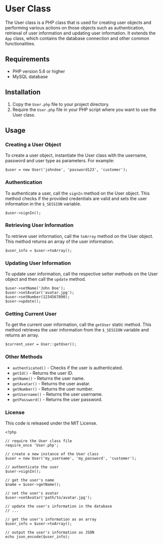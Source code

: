 # User Class

The User class is a PHP class that is used for creating user objects and performing various actions on those objects such as authentication, retrieval of user information and updating user information. It extends the `App` class, which contains the database connection and other common functionalities.

## Requirements

- PHP version 5.6 or higher
- MySQL database

## Installation

1. Copy the `User.php` file to your project directory.
2. Require the `User.php` file in your PHP script where you want to use the User class.

## Usage
### Creating a User Object

To create a user object, instantiate the User class with the username, password and user type as parameters. For example:

````
$user = new User('johndoe', 'password123', 'customer');
````
### Authentication

To authenticate a user, call the `signIn` method on the User object. This method checks if the provided credentials are valid and sets the user information in the `$_SESSION` variable.

````
$user->signIn();
````
### Retrieving User Information

To retrieve user information, call the `toArray` method on the User object. This method returns an array of the user information.

````
$user_info = $user->toArray();
````
### Updating User Information

To update user information, call the respective setter methods on the User object and then call the `update` method.

````
$user->setName('John Doe');
$user->setAvatar('avatar.jpg');
$user->setNumber(1234567890);
$user->update();
````
### Getting Current User

To get the current user information, call the `getUser` static method. This method retrieves the user information from the `$_SESSION` variable and returns an array.

````
$current_user = User::getUser();
````
### Other Methods

- `authenticated()` - Checks if the user is authenticated.
- `getId()` - Returns the user ID.
- `getName()` - Returns the user name.
- `getAvatar()` - Returns the user avatar.
- `getNumber()` - Returns the user number.
- `getUsername()` - Returns the user username.
- `getPassword()` - Returns the user password.

### License

This code is released under the MIT License.

````
<?php

// require the User class file
require_once 'User.php';

// create a new instance of the User class
$user = new User('my_username', 'my_password', 'customer');

// authenticate the user
$user->signIn();

// get the user's name
$name = $user->getName();

// set the user's avatar
$user->setAvatar('path/to/avatar.jpg');

// update the user's information in the database
// ...

// get the user's information as an array
$user_info = $user->toArray();

// output the user's information as JSON
echo json_encode($user_info);
